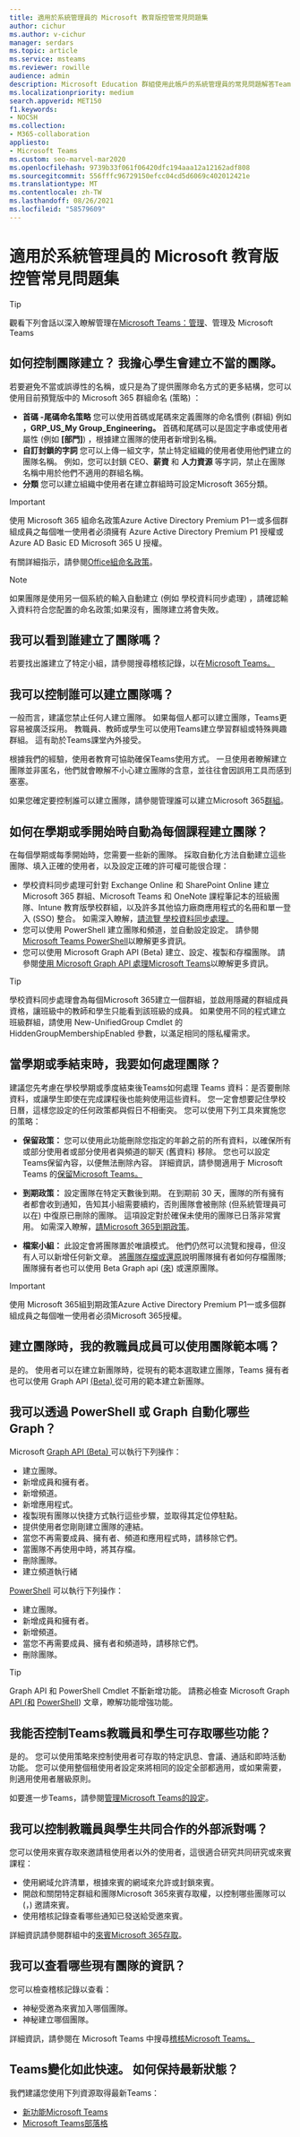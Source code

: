 ```yaml
---
title: 適用於系統管理員的 Microsoft 教育版控管常見問題集
author: cichur
ms.author: v-cichur
manager: serdars
ms.topic: article
ms.service: msteams
ms.reviewer: rowille
audience: admin
description: Microsoft Education 群組使用此帳戶的系統管理員的常見問題解答Teams。
ms.localizationpriority: medium
search.appverid: MET150
f1.keywords:
- NOCSH
ms.collection:
- M365-collaboration
appliesto:
- Microsoft Teams
ms.custom: seo-marvel-mar2020
ms.openlocfilehash: 9739b33f061f06420dfc194aaa12a12162adf808
ms.sourcegitcommit: 556fffc96729150efcc04cd5d6069c402012421e
ms.translationtype: MT
ms.contentlocale: zh-TW
ms.lasthandoff: 08/26/2021
ms.locfileid: "58579609"
---
```

# <a name="microsoft-education-governance-faq-for-admins"></a>適用於系統管理員的 Microsoft 教育版控管常見問題集

> [!Tip]
> 觀看下列會話以深入瞭解管理在[Microsoft Teams：管理](https://aka.ms/teams-governance)、管理及 Microsoft Teams

## <a name="how-do-i-control-team-creation-im-worried-students-are-going-to-create-inappropriate-teams"></a>如何控制團隊建立？ 我擔心學生會建立不當的團隊。

若要避免不當或誤導性的名稱，或只是為了提供團隊命名方式的更多結構，您可以使用目前預覽版中的 Microsoft 365 群組命名 (策略) ：

-   **首碼 -尾碼命名策略** 您可以使用首碼或尾碼來定義團隊的命名慣例 (群組) 例如 **，GRP_US_My Group_Engineering。** 首碼和尾碼可以是固定字串或使用者屬性 (例如 **[部門]**) ，根據建立團隊的使用者新增到名稱。
-   **自訂封鎖的字詞** 您可以上傳一組文字，禁止特定組織的使用者使用他們建立的團隊名稱。 例如，您可以封鎖 CEO、**薪資** 和 **人力資源** 等字詞，禁止在團隊名稱中用於他們不適用的群組名稱。 
-   **分類** 您可以建立組織中使用者在建立群組時可設定Microsoft 365分類。 

> [!IMPORTANT]
> 使用 Microsoft 365 組命名政策Azure Active Directory Premium P1一或多個群組成員之每個唯一使用者必須擁有 Azure Active Directory Premium P1 授權或 Azure AD Basic ED Microsoft 365 U 授權。

有關詳細指示，請參閱[Office組命名政策](https://support.office.com/article/office-365-groups-naming-policy-6ceca4d3-cad1-4532-9f0f-d469dfbbb552)。

> [!Note]
> 如果團隊是使用另一個系統的輸入自動建立 (例如 學校資料同步處理) ，請確認輸入資料符合您配置的命名政策;如果沒有，團隊建立將會失敗。

## <a name="can-i-see-who-created-a-team"></a>我可以看到誰建立了團隊嗎？

若要找出誰建立了特定小組，請參閱搜尋稽核記錄，以在[Microsoft Teams。](audit-log-events.md)

## <a name="can-i-control-who-can-create-teams"></a>我可以控制誰可以建立團隊嗎？

一般而言，建議您禁止任何人建立團隊。 如果每個人都可以建立團隊，Teams更容易被廣泛採用。 教職員、教師或學生可以使用Teams建立學習群組或特殊興趣群組。 這有助於Teams課堂內外接受。

根據我們的經驗，使用者教育可協助確保Teams使用方式。 一旦使用者瞭解建立團隊並非匿名，他們就會瞭解不小心建立團隊的含意，並往往會因誤用工具而感到塞塞。

如果您確定要控制誰可以建立團隊，請參閱管理誰可以建立Microsoft 365[群組](https://support.office.com/article/manage-who-can-create-office-365-groups-4c46c8cb-17d0-44b5-9776-005fced8e618)。

## <a name="how-do-i-automatically-create-a-team-for-each-course-at-the-beginning-of-the-semester-or-quarter"></a>如何在學期或季開始時自動為每個課程建立團隊？

在每個學期或每季開始時，您需要一些新的團隊。 採取自動化方法自動建立這些團隊、填入正確的使用者，以及設定正確的許可權可能很合理：

-   學校資料同步處理可針對 Exchange Online 和 SharePoint Online 建立 Microsoft 365 群組、Microsoft Teams 和 OneNote 課程筆記本的班級團隊、Intune 教育版學校群組，以及許多其他協力廠商應用程式的名冊和單一登入 (SSO) 整合。 如需深入瞭解，[請流覽 學校資料同步處理。](/schooldatasync/overview-of-school-data-sync)
-   您可以使用 PowerShell 建立團隊和頻道，並自動設定設定。 請參閱[Microsoft Teams PowerShell](/powershell/module/teams/?view=teams-ps)以瞭解更多資訊。
-   您可以使用 Microsoft Graph API (Beta) 建立、設定、複製和存檔團隊。 請參閱[使用 Microsoft Graph API 處理Microsoft Teams](/graph/api/resources/teams-api-overview)以瞭解更多資訊。

> [!TIP]
> 學校資料同步處理會為每個Microsoft 365建立一個群組，並啟用隱藏的群組成員資格，讓[](https://techcommunity.microsoft.com/t5/School-Data-Sync/HiddenGroupMembershipEnabled-SDS-setting/td-p/159945)班級中的教師和學生只能看到該班級的成員。 如果使用不同的程式建立班級群組，請使用 New-UnifiedGroup Cmdlet 的 HiddenGroupMembershipEnabled 參數，以滿足相同的隱私權需求。

## <a name="how-do-i-deal-with-teams-when-the-semester-or-quarter-ends"></a>當學期或季結束時，我要如何處理團隊？

建議您先考慮在學校學期或季度結束後Teams如何處理 Teams 資料：是否要刪除資料，或讓學生即使在完成課程後也能夠使用這些資料。 您一定會想要記住學校日曆，這樣您設定的任何政策都與假日不相衝突。 您可以使用下列工具來實施您的策略：

-   **保留政策：** 您可以使用此功能刪除您指定的年齡之前的所有資料，以確保所有或部分使用者或部分使用者與頻道的聊天 (舊資料) 移除。 您也可以設定Teams保留內容，以便無法刪除內容。 詳細資訊，請參閱適用于 Microsoft Teams 的[保留Microsoft Teams。](https://techcommunity.microsoft.com/t5/Microsoft-Teams-Blog/Retention-policies-for-Microsoft-Teams/ba-p/178011)
-   **到期政策：** 設定團隊在特定天數後到期。 在到期前 30 天，團隊的所有擁有者都會收到通知，告知其小組需要續約，否則團隊會被刪除 (但系統管理員可以在) 中復原已刪除的團隊。 這項設定對於確保未使用的團隊已日落非常實用。 如需深入瞭解，[請Microsoft 365到期政策](https://support.office.com/article/office-365-group-expiration-policy-8d253fe5-0e09-4b3c-8b5e-f48def064733)。

-   **檔案小組：** 此設定會將團隊置於唯讀模式。 他們仍然可以流覽和搜尋，但沒有人可以新增任何新文章。 [將團隊存檔或還原](https://support.office.com/article/archive-or-restore-a-team-dc161cfd-b328-440f-974b-5da5bd98b5a7)說明團隊擁有者如何存檔團隊;團隊擁有者也可以使用 Beta Graph api ([來](/graph/api/resources/teams-api-overview)) 或還原團隊。
 
> [!IMPORTANT]
> 使用 Microsoft 365組到期政策Azure Active Directory Premium P1一或多個群組成員之每個唯一使用者必須Microsoft 365授權。

## <a name="are-there-team-templates-for-my-faculty-members-to-use-when-creating-a-team"></a>建立團隊時，我的教職員成員可以使用團隊範本嗎？

是的。 使用者可以在建立新團隊時，從現有的範本選取建立團隊，Teams 擁有者也可以使用 Graph API [ (Beta) ](/graph/api/resources/teams-api-overview)從可用的範本建立新團隊。

## <a name="what-tasks-can-i-automate-via-powershell-or-graph"></a>我可以透過 PowerShell 或 Graph 自動化哪些Graph？

Microsoft [Graph API (Beta) ](/graph/api/resources/teams-api-overview)可以執行下列操作：

-   建立團隊。
-   新增成員和擁有者。
-   新增頻道。
-   新增應用程式。
-   複製現有團隊以快捷方式執行這些步驟，並取得其定位停駐點。
-   提供使用者您剛剛建立團隊的連結。
-   當您不再需要成員、擁有者、頻道和應用程式時，請移除它們。
-   當團隊不再使用中時，將其存檔。 
-   刪除團隊。
-   建立頻道執行緒

[PowerShell](/powershell/module/teams/?view=teams-ps) 可以執行下列操作：

-   建立團隊。
-   新增成員和擁有者。
-   新增頻道。
-   當您不再需要成員、擁有者和頻道時，請移除它們。
-   刪除團隊。

> [!TIP]
> Graph API 和 PowerShell Cmdlet 不斷新增功能。 請務必檢查 Microsoft Graph [API (和](/graph/api/resources/teams-api-overview) [PowerShell](/powershell/module/teams/?view=teams-ps)) 文章，瞭解功能增強功能。  


## <a name="can-i-control-what-teams-features-my-faculty-and-students-have-access-to"></a>我能否控制Teams教職員和學生可存取哪些功能？

是的。 您可以使用策略來控制使用者可存取的特定訊息、會議、通話和即時活動功能。 您可以使用整個租使用者設定來將相同的設定全部都適用，或如果需要，則適用使用者層級原則。 

如要進一步Teams，請參閱[管理Microsoft Teams的設定](enable-features-office-365.md)。
 
## <a name="can-i-control-what-external-parties-my-faculty-and-students-collaborate-with"></a>我可以控制教職員與學生共同合作的外部派對嗎？

您可以使用來賓存取來邀請租使用者以外的使用者，這很適合研究共同研究或來賓課程：

-   使用網域允許清單，根據來賓的網域來允許或封鎖來賓。
-   開啟和關閉特定群組和團隊Microsoft 365來賓存取權，以控制哪些團隊可以 (，) 邀請來賓。
-   使用稽核記錄查看哪些通知已發送給受邀來賓。

詳細資訊請參閱群組中的[來賓Microsoft 365存取](https://support.office.com/article/Guest-access-in-Office-365-Groups-bfc7a840-868f-4fd6-a390-f347bf51aff6#PickTab=Manage)。

## <a name="what-information-can-i-review-about-existing-teams"></a>我可以查看哪些現有團隊的資訊？

您可以檢查稽核記錄以查看：

-   神秘受邀為來賓加入哪個團隊。
-   神秘建立哪個團隊。

詳細資訊，請參閱在 Microsoft Teams 中搜尋[稽核Microsoft Teams。](audit-log-events.md)

## <a name="teams-evolves-so-quickly-how-can-i-stay-up-to-date"></a>Teams變化如此快速。 如何保持最新狀態？

我們建議您使用下列資源取得最新Teams：

-   [新功能Microsoft Teams](https://support.office.com/article/What-s-new-in-Microsoft-Teams-d7092a6d-c896-424c-b362-a472d5f105de)
-   [Microsoft Teams部落格](https://techcommunity.microsoft.com/t5/Microsoft-Teams-Blog/bg-p/MicrosoftTeamsBlog)